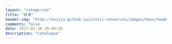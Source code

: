 ```yaml
---
layout: "categories"
title: "目录"
header-img: "http://nojsja.github.io/static-resources/images/hexo/header_img/categories-bg.jpg"
comments: false
date: 2017-03-20 20:49:56
description: "catalogue"
---
```

